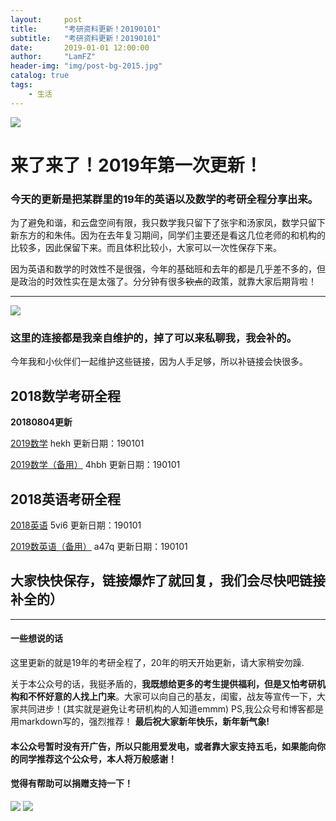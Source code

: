```yaml
---
layout:     post
title:      "考研资料更新！20190101"
subtitle:   "考研资料更新！20190101"
date:       2019-01-01 12:00:00
author:     "LamFZ"
header-img: "img/post-bg-2015.jpg"
catalog: true
tags:
    - 生活
---
```


![](https://timgsa.baidu.com/timg?image&quality=80&size=b9999_10000&sec=1514738950230&di=4ada63ff5b103dd07e04b106926b5ac6&imgtype=0&src=http%3A%2F%2Fd.hiphotos.baidu.com%2Fzhidao%2Fpic%2Fitem%2Feac4b74543a98226e4d0d25e8282b9014a90ebb2.jpg)
# 来了来了！2019年第一次更新！
### 今天的更新是把某群里的19年的英语以及数学的考研全程分享出来。

为了避免和谐，和云盘空间有限，我只数学我只留下了张宇和汤家凤，数学只留下新东方的和朱伟。因为在去年复习期间，同学们主要还是看这几位老师的和机构的比较多，因此保留下来。而且体积比较小，大家可以一次性保存下来。

因为英语和数学的时效性不是很强，今年的基础班和去年的都是几乎差不多的，但是政治的时效性实在是太强了。分分钟有很多~~钦点~~的政策，就靠大家后期背啦！

-------
![](https://timgsa.baidu.com/timg?image&quality=80&size=b9999_10000&sec=1521349237630&di=3ae59fbee00400f8a8033ecc6af860ea&imgtype=0&src=http%3A%2F%2Fi2.hdslb.com%2Fbfs%2Farchive%2F912fae817a5220d15498cac02ba57fda5cec8d35.png)
### 这里的连接都是我亲自维护的，掉了可以来私聊我，我会补的。

今年我和小伙伴们一起维护这些链接，因为人手足够，所以补链接会快很多。

## 2018数学考研全程

**20180804更新**

[2019数学](https://pan.baidu.com/s/1_r0JHCQ1w9xs6auuf2DiYw)  hekh 更新日期：190101

[2019数学（备用）](https://pan.baidu.com/s/1qts1DghISQFZwFTq3bHrdQ)  4hbh 更新日期：190101

## 2018英语考研全程

[2018英语](https://pan.baidu.com/s/1WxXo4DREwxIZnXpPdaon0w)  5vi6 更新日期：190101

[2019数英语（备用）](https://pan.baidu.com/s/1ZlfUdghQ1Af3zWckW7Hi6A)  a47q 更新日期：190101

## 大家快快保存，链接爆炸了就回复，我们会尽快吧链接补全的）

---------
#### 一些想说的话
这里更新的就是19年的考研全程了，20年的明天开始更新，请大家稍安勿躁.

关于本公众号的话，我挺矛盾的，**我既想给更多的考生提供福利，但是又怕考研机构和不怀好意的人找上门来**。大家可以向自己的基友，闺蜜，战友等宣传一下，大家共同进步！(其实就是避免让考研机构的人知道emmm)
PS,我公众号和博客都是用markdown写的，强烈推荐！
**最后祝大家新年快乐，新年新气象!**

#### 本公众号暂时没有开广告，所以只能用爱发电，或者靠大家支持五毛，如果能向你的同学推荐这个公众号，本人将万般感谢！

#### 觉得有帮助可以捐赠支持一下！
![](https://timgsa.baidu.com/timg?image&quality=80&size=b9999_10000&sec=1514739195444&di=773936890dfe86fcf8a25b3db2384433&imgtype=0&src=http%3A%2F%2Fi.zeze.com%2Fattachment%2Fforum%2F201603%2F26%2F104839u04ctdk924k8pbdb.jpeg)
![](http://ww4.sinaimg.cn/large/0060lm7Tly1fn0b1zneraj30iz0lj75q.jpg
)

